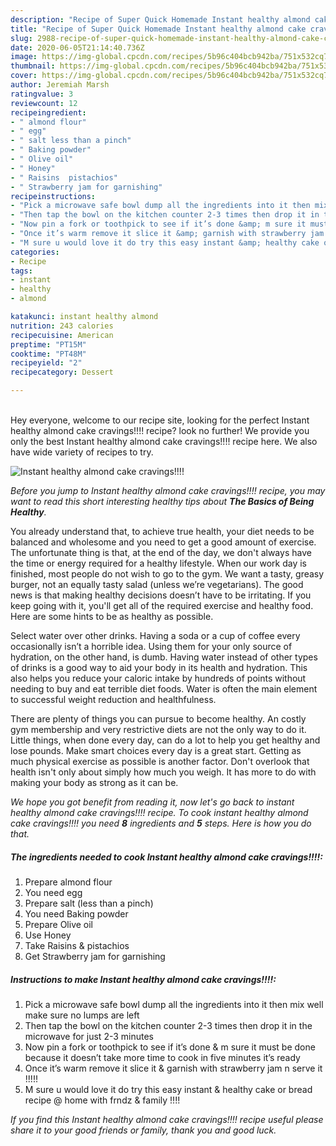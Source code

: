 ```yaml
---
description: "Recipe of Super Quick Homemade Instant healthy almond cake cravings!!!!"
title: "Recipe of Super Quick Homemade Instant healthy almond cake cravings!!!!"
slug: 2988-recipe-of-super-quick-homemade-instant-healthy-almond-cake-cravings
date: 2020-06-05T21:14:40.736Z
image: https://img-global.cpcdn.com/recipes/5b96c404bcb942ba/751x532cq70/instant-healthy-almond-cake-cravings-recipe-main-photo.jpg
thumbnail: https://img-global.cpcdn.com/recipes/5b96c404bcb942ba/751x532cq70/instant-healthy-almond-cake-cravings-recipe-main-photo.jpg
cover: https://img-global.cpcdn.com/recipes/5b96c404bcb942ba/751x532cq70/instant-healthy-almond-cake-cravings-recipe-main-photo.jpg
author: Jeremiah Marsh
ratingvalue: 3
reviewcount: 12
recipeingredient:
- " almond flour"
- " egg"
- " salt less than a pinch"
- " Baking powder"
- " Olive oil"
- " Honey"
- " Raisins  pistachios"
- " Strawberry jam for garnishing"
recipeinstructions:
- "Pick a microwave safe bowl dump all the ingredients into it then mix well make sure no lumps are left"
- "Then tap the bowl on the kitchen counter 2-3 times then drop it in the microwave for just 2-3 minutes"
- "Now pin a fork or toothpick to see if it’s done &amp; m sure it must be done because it doesn’t take more time to cook in five minutes it’s ready"
- "Once it’s warm remove it slice it &amp; garnish with strawberry jam n serve it !!!!!"
- "M sure u would love it do try this easy instant &amp; healthy cake or bread recipe @ home with frndz &amp; family !!!!"
categories:
- Recipe
tags:
- instant
- healthy
- almond

katakunci: instant healthy almond 
nutrition: 243 calories
recipecuisine: American
preptime: "PT15M"
cooktime: "PT48M"
recipeyield: "2"
recipecategory: Dessert

---
```

<br>
Hey everyone, welcome to our recipe site, looking for the perfect Instant healthy almond cake cravings!!!! recipe? look no further! We provide you only the best Instant healthy almond cake cravings!!!! recipe here. We also have wide variety of recipes to try.
<br>


![Instant healthy almond cake cravings!!!!](https://img-global.cpcdn.com/recipes/5b96c404bcb942ba/751x532cq70/instant-healthy-almond-cake-cravings-recipe-main-photo.jpg)

<i>Before you jump to Instant healthy almond cake cravings!!!! recipe, you may want to read this short interesting healthy tips about <strong>The Basics of Being Healthy</strong>.</i>

You already understand that, to achieve true health, your diet needs to be balanced and wholesome and you need to get a good amount of exercise. The unfortunate thing is that, at the end of the day, we don't always have the time or energy required for a healthy lifestyle. When our work day is finished, most people do not wish to go to the gym. We want a tasty, greasy burger, not an equally tasty salad (unless we’re vegetarians). The good news is that making healthy decisions doesn’t have to be irritating. If you keep going with it, you'll get all of the required exercise and healthy food. Here are some hints to be as healthy as possible.

Select water over other drinks. Having a soda or a cup of coffee every occasionally isn’t a horrible idea. Using them for your only source of hydration, on the other hand, is dumb. Having water instead of other types of drinks is a good way to aid your body in its health and hydration. This also helps you reduce your caloric intake by hundreds of points without needing to buy and eat terrible diet foods. Water is often the main element to successful weight reduction and healthfulness.

There are plenty of things you can pursue to become healthy. An costly gym membership and very restrictive diets are not the only way to do it. Little things, when done every day, can do a lot to help you get healthy and lose pounds. Make smart choices every day is a great start. Getting as much physical exercise as possible is another factor. Don't overlook that health isn't only about simply how much you weigh. It has more to do with making your body as strong as it can be. 


<i>We hope you got benefit from reading it, now let's go back to instant healthy almond cake cravings!!!! recipe. To cook instant healthy almond cake cravings!!!! you need <strong>8</strong> ingredients and <strong>5</strong> steps. Here is how you do that.
</i>

##### The ingredients needed to cook Instant healthy almond cake cravings!!!!:

1. Prepare  almond flour
1. You need  egg
1. Prepare  salt (less than a pinch)
1. You need  Baking powder
1. Prepare  Olive oil
1. Use  Honey
1. Take  Raisins &amp; pistachios
1. Get  Strawberry jam for garnishing


##### Instructions to make Instant healthy almond cake cravings!!!!:

1. Pick a microwave safe bowl dump all the ingredients into it then mix well make sure no lumps are left
1. Then tap the bowl on the kitchen counter 2-3 times then drop it in the microwave for just 2-3 minutes
1. Now pin a fork or toothpick to see if it’s done &amp; m sure it must be done because it doesn’t take more time to cook in five minutes it’s ready
1. Once it’s warm remove it slice it &amp; garnish with strawberry jam n serve it !!!!!
1. M sure u would love it do try this easy instant &amp; healthy cake or bread recipe @ home with frndz &amp; family !!!!


<i>If you find this Instant healthy almond cake cravings!!!! recipe useful please share it to your good friends or family, thank you and good luck.</i>
